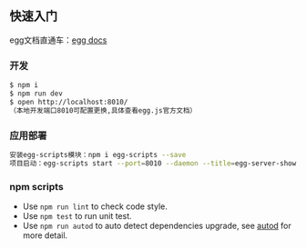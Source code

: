 ## 快速入门

<!-- add docs here for user -->
 egg文档直通车：[egg docs][egg] 
### 开发

```bash
$ npm i
$ npm run dev
$ open http://localhost:8010/
（本地开发端口8010可配置更换,具体查看egg.js官方文档）
```

### 应用部署

```bash
安装egg-scripts模块：npm i egg-scripts --save
项目启动：egg-scripts start --port=8010 --daemon --title=egg-server-showcase
```

### npm scripts

- Use `npm run lint` to check code style.
- Use `npm test` to run unit test.
- Use `npm run autod` to auto detect dependencies upgrade, see [autod](https://www.npmjs.com/package/autod) for more detail.


[egg]: https://eggjs.org
